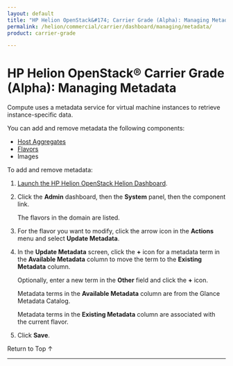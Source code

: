 ```yaml
---
layout: default
title: "HP Helion OpenStack&#174; Carrier Grade (Alpha): Managing Metadata"
permalink: /helion/commercial/carrier/dashboard/managing/metadata/
product: carrier-grade

---
```

<!--UNDER REVISION-->

<script>

function PageRefresh {
onLoad="window.refresh"
}

PageRefresh();

</script>

<!-- <p style="font-size: small;"> <a href="/helion/commercial/carrier/ga1/install/">&#9664; PREV</a> | <a href="/helion/commercial/carrier/ga1/install-overview/">&#9650; UP</a> | <a href="/helion/commercial/carrier/ga1/">NEXT &#9654;</a></p> -->

# HP Helion OpenStack&#174; Carrier Grade (Alpha): Managing Metadata

Compute uses a metadata service for virtual machine instances to retrieve instance-specific data. 

You can add and remove metadata the following components:

* [Host Aggregates](/helion/commercial/carrier/dashboard/managing/aggregates/)
* [Flavors](/helion/commercial/carrier/dashboard/managing/flavors/)
* Images

To add and remove metadata:

1. [Launch the HP Helion OpenStack Helion Dashboard](/helion/openstack/carrier/dashboard/login/).

2. Click the **Admin** dashboard, then the **System** panel, then the component link.

	The flavors in the domain are listed. 

3. For the flavor you want to modify, click the arrow icon in the **Actions** menu and select **Update Metadata**. 

4. In the **Update Metadata** screen, click the **+** icon for a metadata term in the **Available Metadata** column to move the term to the **Existing Metadata** column. 

	Optionally, enter a new term in the **Other** field and click the **+** icon. 

	Metadata terms in the **Available Metadata** column are from the Glance Metadata Catalog.

	Metadata terms in the **Existing Metadata** column are associated with the current flavor. 

5. Click **Save**.

<a href="#top" style="padding:14px 0px 14px 0px; text-decoration: none;"> Return to Top &#8593; </a>


----
